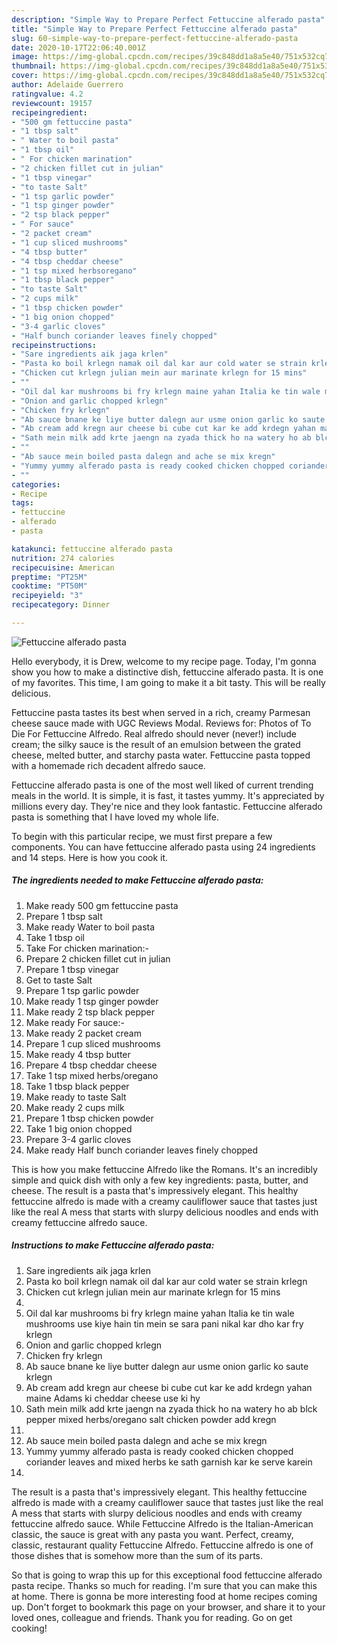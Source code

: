 ```yaml
---
description: "Simple Way to Prepare Perfect Fettuccine alferado pasta"
title: "Simple Way to Prepare Perfect Fettuccine alferado pasta"
slug: 60-simple-way-to-prepare-perfect-fettuccine-alferado-pasta
date: 2020-10-17T22:06:40.001Z
image: https://img-global.cpcdn.com/recipes/39c848dd1a8a5e40/751x532cq70/fettuccine-alferado-pasta-recipe-main-photo.jpg
thumbnail: https://img-global.cpcdn.com/recipes/39c848dd1a8a5e40/751x532cq70/fettuccine-alferado-pasta-recipe-main-photo.jpg
cover: https://img-global.cpcdn.com/recipes/39c848dd1a8a5e40/751x532cq70/fettuccine-alferado-pasta-recipe-main-photo.jpg
author: Adelaide Guerrero
ratingvalue: 4.2
reviewcount: 19157
recipeingredient:
- "500 gm fettuccine pasta"
- "1 tbsp salt"
- " Water to boil pasta"
- "1 tbsp oil"
- " For chicken marination"
- "2 chicken fillet cut in julian"
- "1 tbsp vinegar"
- "to taste Salt"
- "1 tsp garlic powder"
- "1 tsp ginger powder"
- "2 tsp black pepper"
- " For sauce"
- "2 packet cream"
- "1 cup sliced mushrooms"
- "4 tbsp butter"
- "4 tbsp cheddar cheese"
- "1 tsp mixed herbsoregano"
- "1 tbsp black pepper"
- "to taste Salt"
- "2 cups milk"
- "1 tbsp chicken powder"
- "1 big onion chopped"
- "3-4 garlic cloves"
- "Half bunch coriander leaves finely chopped"
recipeinstructions:
- "Sare ingredients aik jaga krlen"
- "Pasta ko boil krlegn namak oil dal kar aur cold water se strain krlegn"
- "Chicken cut krlegn julian mein aur marinate krlegn for 15 mins"
- ""
- "Oil dal kar mushrooms bi fry krlegn maine yahan Italia ke tin wale mushrooms use kiye hain tin mein se sara pani nikal kar dho kar fry krlegn"
- "Onion and garlic chopped krlegn"
- "Chicken fry krlegn"
- "Ab sauce bnane ke liye butter dalegn aur usme onion garlic ko saute krlegn"
- "Ab cream add kregn aur cheese bi cube cut kar ke add krdegn yahan maine Adams ki cheddar cheese use ki hy"
- "Sath mein milk add krte jaengn na zyada thick ho na watery ho ab blck pepper mixed herbs/oregano salt chicken powder add kregn"
- ""
- "Ab sauce mein boiled pasta dalegn and ache se mix kregn"
- "Yummy yummy alferado pasta is ready cooked chicken chopped coriander leaves and mixed herbs ke sath garnish kar ke serve karein"
- ""
categories:
- Recipe
tags:
- fettuccine
- alferado
- pasta

katakunci: fettuccine alferado pasta 
nutrition: 274 calories
recipecuisine: American
preptime: "PT25M"
cooktime: "PT50M"
recipeyield: "3"
recipecategory: Dinner

---
```



![Fettuccine alferado pasta](https://img-global.cpcdn.com/recipes/39c848dd1a8a5e40/751x532cq70/fettuccine-alferado-pasta-recipe-main-photo.jpg)

Hello everybody, it is Drew, welcome to my recipe page. Today, I'm gonna show you how to make a distinctive dish, fettuccine alferado pasta. It is one of my favorites. This time, I am going to make it a bit tasty. This will be really delicious.

Fettuccine pasta tastes its best when served in a rich, creamy Parmesan cheese sauce made with UGC Reviews Modal. Reviews for: Photos of To Die For Fettuccine Alfredo. Real alfredo should never (never!) include cream; the silky sauce is the result of an emulsion between the grated cheese, melted butter, and starchy pasta water. Fettuccine pasta topped with a homemade rich decadent alfredo sauce.

Fettuccine alferado pasta is one of the most well liked of current trending meals in the world. It is simple, it is fast, it tastes yummy. It's appreciated by millions every day. They're nice and they look fantastic. Fettuccine alferado pasta is something that I have loved my whole life.


To begin with this particular recipe, we must first prepare a few components. You can have fettuccine alferado pasta using 24 ingredients and 14 steps. Here is how you cook it.

<!--inarticleads1-->

##### The ingredients needed to make Fettuccine alferado pasta:

1. Make ready 500 gm fettuccine pasta
1. Prepare 1 tbsp salt
1. Make ready  Water to boil pasta
1. Take 1 tbsp oil
1. Take  For chicken marination:-
1. Prepare 2 chicken fillet cut in julian
1. Prepare 1 tbsp vinegar
1. Get to taste Salt
1. Prepare 1 tsp garlic powder
1. Make ready 1 tsp ginger powder
1. Make ready 2 tsp black pepper
1. Make ready  For sauce:-
1. Make ready 2 packet cream
1. Prepare 1 cup sliced mushrooms
1. Make ready 4 tbsp butter
1. Prepare 4 tbsp cheddar cheese
1. Take 1 tsp mixed herbs/oregano
1. Take 1 tbsp black pepper
1. Make ready to taste Salt
1. Make ready 2 cups milk
1. Prepare 1 tbsp chicken powder
1. Take 1 big onion chopped
1. Prepare 3-4 garlic cloves
1. Make ready Half bunch coriander leaves finely chopped


This is how you make fettuccine Alfredo like the Romans. It&#39;s an incredibly simple and quick dish with only a few key ingredients: pasta, butter, and cheese. The result is a pasta that&#39;s impressively elegant. This healthy fettuccine alfredo is made with a creamy cauliflower sauce that tastes just like the real A mess that starts with slurpy delicious noodles and ends with creamy fettuccine alfredo sauce. 

<!--inarticleads2-->

##### Instructions to make Fettuccine alferado pasta:

1. Sare ingredients aik jaga krlen
1. Pasta ko boil krlegn namak oil dal kar aur cold water se strain krlegn
1. Chicken cut krlegn julian mein aur marinate krlegn for 15 mins
1. 
1. Oil dal kar mushrooms bi fry krlegn maine yahan Italia ke tin wale mushrooms use kiye hain tin mein se sara pani nikal kar dho kar fry krlegn
1. Onion and garlic chopped krlegn
1. Chicken fry krlegn
1. Ab sauce bnane ke liye butter dalegn aur usme onion garlic ko saute krlegn
1. Ab cream add kregn aur cheese bi cube cut kar ke add krdegn yahan maine Adams ki cheddar cheese use ki hy
1. Sath mein milk add krte jaengn na zyada thick ho na watery ho ab blck pepper mixed herbs/oregano salt chicken powder add kregn
1. 
1. Ab sauce mein boiled pasta dalegn and ache se mix kregn
1. Yummy yummy alferado pasta is ready cooked chicken chopped coriander leaves and mixed herbs ke sath garnish kar ke serve karein
1. 


The result is a pasta that&#39;s impressively elegant. This healthy fettuccine alfredo is made with a creamy cauliflower sauce that tastes just like the real A mess that starts with slurpy delicious noodles and ends with creamy fettuccine alfredo sauce. While Fettuccine Alfredo is the Italian-American classic, the sauce is great with any pasta you want. Perfect, creamy, classic, restaurant quality Fettuccine Alfredo. Fettuccine alfredo is one of those dishes that is somehow more than the sum of its parts. 

So that is going to wrap this up for this exceptional food fettuccine alferado pasta recipe. Thanks so much for reading. I'm sure that you can make this at home. There is gonna be more interesting food at home recipes coming up. Don't forget to bookmark this page on your browser, and share it to your loved ones, colleague and friends. Thank you for reading. Go on get cooking!
